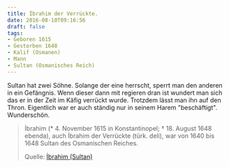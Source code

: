 ```yaml
---
title: İbrahim der Verrückte.
date: 2016-08-10T09:16:56
draft: false
tags:
- Geboren 1615
- Gestorben 1648
- Kalif (Osmanen)
- Mann
- Sultan (Osmanisches Reich)
---
```


Sultan hat zwei Söhne. Solange der eine herrscht, sperrt man den anderen in
ein Gefängnis. Wenn dieser dann mit regieren dran ist wundert man sich das
er in der Zeit im Käfig verrückt wurde. Trotzdem lässt man ihn auf den
Thron. Eigentlich war er auch ständig nur in seinem Harem "beschäftigt".
Wunderschön.


> İbrahim (* 4. November 1615 in Konstantinopel; † 18. August 1648 ebenda),
> auch İbrahim der Verrückte (türk. deli), war von 1640 bis 1648 Sultan des
> Osmanischen Reiches.
> 
> Quelle: [İbrahim (Sultan)](https://de.wikipedia.org/wiki/İbrahim_(Sultan))
